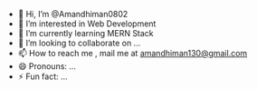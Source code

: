 - 👋 Hi, I’m @Amandhiman0802
- 👀 I’m interested in Web Development 
- 🌱 I’m currently learning MERN Stack
- 💞️ I’m looking to collaborate on ...
- 📫 How to reach me , mail me at amandhiman130@gmail.com
- 😄 Pronouns: ...
- ⚡ Fun fact: ...

<!---
Amandhiman0802/Amandhiman0802 is a ✨ special ✨ repository because its `README.md` (this file) appears on your GitHub profile.
You can click the Preview link to take a look at your changes.
--->
